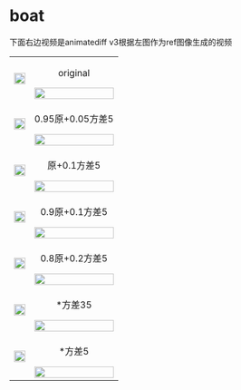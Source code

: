 # boat

下面右边视频是animatediff v3根据左图作为ref图像生成的视频

<table> <tr> <td><img src="https://github.com/users/vancyland/projects/1/assets/127710303/70f74ee3-ec0f-488a-a8ca-1855f50eea5c" width="100%"></td> <td align="center"><p>original</p><img src="https://github.com/vancyland/boat/assets/127710303/798812ef-5bf5-414f-88fa-07f655f655e9" width="100%"></td> </tr> <tr> <td><img src="https://github.com/users/vancyland/projects/1/assets/127710303/70f74ee3-ec0f-488a-a8ca-1855f50eea5c" width="100%"></td> <td align="center"><p>0.95原+0.05方差5</p>
  <img src="https://github.com/vancyland/boat/assets/127710303/327db81e-89a4-4949-8edb-1db50874834e" width="100%"></td> </tr> <tr> <td><img src="https://github.com/users/vancyland/projects/1/assets/127710303/70f74ee3-ec0f-488a-a8ca-1855f50eea5c" width="100%"></td> 
    <td align="center"><p>原+0.1方差5</p> <img src="https://github.com/vancyland/boat/assets/127710303/a52ed0b3-4b8a-4c57-8154-ed890fd2cd3f" width="100%"></td> 
    <tr> <td><img src="https://github.com/users/vancyland/projects/1/assets/127710303/70f74ee3-ec0f-488a-a8ca-1855f50eea5c" width="100%"></td>
    <td align="center"><p>0.9原+0.1方差5</p><img src="https://github.com/vancyland/boat/assets/127710303/20e32edb-8dba-4dbd-83c3-1a2670cdf196" width="100%"></td> </tr> <tr> <td><img src="https://github.com/users/vancyland/projects/1/assets/127710303/70f74ee3-ec0f-488a-a8ca-1855f50eea5c" width="100%"></td> <td align="center"><p>0.8原+0.2方差5</p><img src="https://github.com/vancyland/boat/assets/127710303/cedb53d4-d206-4b56-9a64-558f7aeafa24" width="100%"></td> </tr> <tr> <td><img src="https://github.com/users/vancyland/projects/1/assets/127710303/70f74ee3-ec0f-488a-a8ca-1855f50eea5c" width="100%"></td> <td align="center"><p>*方差35</p><img src="https://github.com/vancyland/boat/assets/127710303/5d9cf119-55a0-43bb-ba51-57fd0514a274" width="100%"></td> </tr> <tr> <td><img src="https://github.com/users/vancyland/projects/1/assets/127710303/70f74ee3-ec0f-488a-a8ca-1855f50eea5c" width="100%"></td> <td align="center"><p>*方差5</p><img src="https://github.com/vancyland/boat/assets/127710303/f03326f8-5411-4bd9-992c-f392be8a654f" width="100%"></td> </tr> </table>













